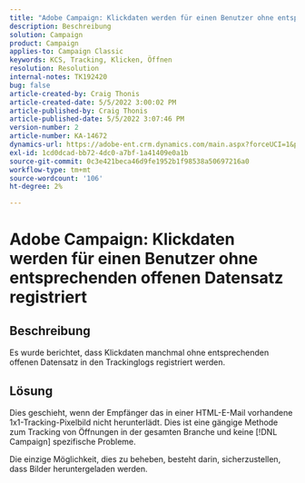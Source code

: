```yaml
---
title: "Adobe Campaign: Klickdaten werden für einen Benutzer ohne entsprechenden offenen Datensatz registriert."
description: Beschreibung
solution: Campaign
product: Campaign
applies-to: Campaign Classic
keywords: KCS, Tracking, Klicken, Öffnen
resolution: Resolution
internal-notes: TK192420
bug: false
article-created-by: Craig Thonis
article-created-date: 5/5/2022 3:00:02 PM
article-published-by: Craig Thonis
article-published-date: 5/5/2022 3:07:46 PM
version-number: 2
article-number: KA-14672
dynamics-url: https://adobe-ent.crm.dynamics.com/main.aspx?forceUCI=1&pagetype=entityrecord&etn=knowledgearticle&id=b4473908-84cc-ec11-a7b5-6045bd00d995
exl-id: 1cd0dcad-bb72-4dc0-a7bf-1a41409e0a1b
source-git-commit: 0c3e421beca46d9fe1952b1f98538a50697216a0
workflow-type: tm+mt
source-wordcount: '106'
ht-degree: 2%

---
```


# Adobe Campaign: Klickdaten werden für einen Benutzer ohne entsprechenden offenen Datensatz registriert

## Beschreibung

Es wurde berichtet, dass Klickdaten manchmal ohne entsprechenden offenen Datensatz in den Trackinglogs registriert werden.

## Lösung


Dies geschieht, wenn der Empfänger das in einer HTML-E-Mail vorhandene 1x1-Tracking-Pixelbild nicht herunterlädt. Dies ist eine gängige Methode zum Tracking von Öffnungen in der gesamten Branche und keine [!DNL Campaign] spezifische Probleme.

Die einzige Möglichkeit, dies zu beheben, besteht darin, sicherzustellen, dass Bilder heruntergeladen werden.
